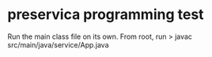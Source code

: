 # preservica programming test

Run the main class file on its own. From root, run
       > javac src/main/java/service/App.java
